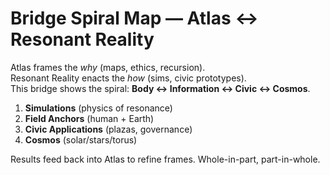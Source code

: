 # Bridge Spiral Map — Atlas ↔ Resonant Reality

Atlas frames the *why* (maps, ethics, recursion).  
Resonant Reality enacts the *how* (sims, civic prototypes).  
This bridge shows the spiral: **Body ↔ Information ↔ Civic ↔ Cosmos**.

1) **Simulations** (physics of resonance)  
2) **Field Anchors** (human + Earth)  
3) **Civic Applications** (plazas, governance)  
4) **Cosmos** (solar/stars/torus)

Results feed back into Atlas to refine frames. Whole-in-part, part-in-whole.
